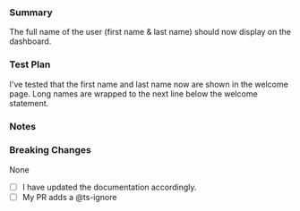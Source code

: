 ### Summary <!-- Required -->

<!-- Provide a general summary of your changes in the Title above -->
The full name of the user (first name & last name) should now display on the dashboard.
<!-- Add your summary here -->

<!-- Itemize bug fixes, new features, and other changes -->
<!-- Feel free to break this into sections, i.e. features, fixes, etc. -->

<!-- Add optional bullet points -->

### Test Plan <!-- Required -->

<!-- Briefly describe how you test you changes. -->
I've tested that the first name and last name now are shown in the welcome page. Long names are wrapped to the next line below the welcome statement.

### Notes <!-- Optional -->

<!--- List any important or subtle points, future considerations, or other items of note. -->

### Breaking Changes <!-- Optional -->

None

<!-- Uncomment any item below if it applies to your changes. -->

<!-- - Firebase schema change (requires migration plan)
<!-- - Firebase security policy change
<!-- - I updated existing types in `/src/components/types/`
<!-- - My changes requires a change to the documentation.
<!-- - Other change that could cause problems (Detailed in notes)

### Checklist

<!-- Go over all the following points, and put an `x` in all the boxes that apply. -->
<!-- If you're unsure about any of these, don't hesitate to ask. We're here to help! -->

- [ ] I have updated the documentation accordingly.
- [ ] My PR adds a @ts-ignore
